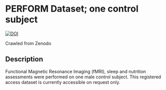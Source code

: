 # PERFORM Dataset; one control subject

[![DOI](https://www.zenodo.org/badge/DOI/10.5281/zenodo.3518486.svg)](https://doi.org/10.5281/zenodo.3518486)

Crawled from Zenodo

## Description

Functional Magnetic Resonance Imaging (fMRI), sleep and nutrition assessments were performed on one male control subject. This registered access dataset is currently accessible on request only.
